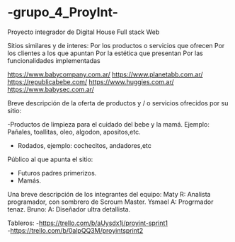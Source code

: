 # -grupo_4_ProyInt-
Proyecto integrador de Digital House Full stack Web

Sitios similares y de interes:
Por los productos o servicios que ofrecen
Por los clientes a los que apuntan
Por la estética que presentan
Por las funcionalidades implementadas

https://www.babycompany.com.ar/
https://www.planetabb.com.ar/
https://republicabebe.com/
https://www.huggies.com.ar/
https://www.babysec.com.ar/

Breve descripción de la oferta de productos y / o servicios ofrecidos por su sitio:

-Productos de limpieza para el cuidado del bebe y la mamá.
Ejemplo: Pañales, toallitas, oleo, algodon, apositos,etc.
- Rodados, ejemplo: cochecitos, andadores,etc

Público al que apunta el sitio:

- Futuros padres primerizos.
- Mamás.

Una breve descripción de los integrantes del equipo:
Maty R: Analista programador, con sombrero de Scroum Master.
Ysmael A: Progrmador tenaz.
Bruno: A: Diseñador ultra detallista. 

Tableros:
-https://trello.com/b/aUysdx1j/proyint-sprint1 <br>
-https://trello.com/b/0alpQQ3M/proyintsprint2

